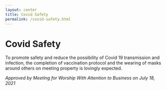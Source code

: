 ```yaml
---
layout: center
title: Covid Safety
permalink: /covid-safety.html
---
```


# Covid Safety

To promote safety and reduce the possibility of Covid 19 transmission and
infection, the completion of vaccination protocol and the wearing of masks
around others on meeting property is lovingly expected.

*Approved by Meeting for Worship With Attention to Business on July 18, 2021*
